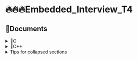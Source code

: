 # 🔥🔥🔥Embedded_Interview_T4
## 🧾Documents
<details>
<summary>💊C </summary>
</details>

<details>
<summary>💊C++</summary>
     
          <details>

          <summary>🔸 Class</summary>

          ### You can add a header

          You can add text within a collapsed section. 

          You can add an image or a code block, too.

          ```ruby
             puts "Hello World"
          ```

          </details>
    
</details>


<details>

<summary>Tips for collapsed sections</summary>

### You can add a header

You can add text within a collapsed section. 

You can add an image or a code block, too.

```ruby
   puts "Hello World"
```

</details>
